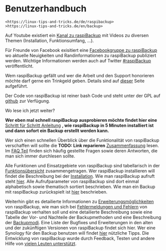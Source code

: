 # Benutzerhandbuch

``` admonish note title="Quelle"
<https://linux-tips-and-tricks.de/de/raspibackup>
>https://linux-tips-and-tricks.de/en/backup>
```

Auf Youtube existiert ein [Kanal zu raspiBackup](https://www.youtube.com/channel/UCnFHtfMXVpWy6mzMazqyINg) mit Videos zu diversen Themen (Installation, Funktionsumfang, ...).

Für Freunde von Facebook exisitiert eine [Facebookgruppe zu raspiBackup](https://www.facebook.com/pages/raspiBackup/1390788211249738) wo
aktuelle Neuigkeiten und Randinformationen zu raspiBackup publiziert werden.
Wichtige Informationen werden auch auf Twitter [#raspiBackup](https://www.twitter.com/linuxframp) veröffentlicht.

Wem raspiBackup gefällt und wer die Arbeit und den Support honorieren möchte darf gerne ein Trinkgeld geben.
Details sind auf [dieser](donations.md) Seite aufgeführt.

Der Code von raspiBackup ist reiner bash Code und steht unter der GPL auf [github](https://github.com/framps/raspiBackup) zur Verfügung.


Wo lese ich jetzt weiter?

**Wer eben mal schnell raspiBackup ausprobieren möchte findet hier eine**
[Schritt für Schritt Anleitung](installation-in-5-minutes.md) **, wie raspiBackup in 5 Minuten installiert ist und dann
sofort ein Backup erstellt werden kann.**

Wer sich einen schnellen Überblick über die Funktionalität von raspiBackup
verschaffen will sollte die **TODO: Link reparieren** [Zusammenfassung](zusammenfassung.md) lesen. Im [FAQ Teil](faq.md) finden sich
häufig gestellte Fragen sowie deren Antworten, die man sich immer durchlesen
sollte.

Alle Funktionen und Einsatzgebiete von raspiBackup sind tabellarisch in der
[Funktionsübersicht](function-overview.md) zusammengetragen. Wer raspiBackup installieren will findet
die Beschreibung bei der [Installation](installation.md). Wie man raspiBackup aufruft steht [hier](usage-and-options.md).
Alle Aufrufparameter von raspiBackup sind dort einmal alphabetisch sowie
thematisch sortiert beschrieben. Wie man ein Backup mit raspiBackup
zurückspielt ist [hier](restore.md) beschrieben.

Weiterhin gibt es detailierte Informationen zu [Erweiterungsmöglichkeiten](hooks-for-own-scripts.md) von
raspiBackup, wie man sich bei [Fehlermeldungen und Fehlern](error-messages.md) von raspiBackup
verhalten soll und eine detailierte Beschreibung sowie eine Tabelle der Vor-
und Nachteile der Backupmethoden und eine Beschreibung der [Backupmodi](backuptypes.md). Eine
Liste der Bugfixes und Erweiterungen in den alten und der zukünftigen Versionen
von raspiBackup findet sich hier. Wer eine Synology für den Backup benutzen
will findet [hier](synology-as-backupspace.md) nützliche Tipps. Die Entwicklung von raspiBackup wurde durch
Feedback, Testen und andere Hilfe von [vielen Leuten unterstützt](thanks.md).

